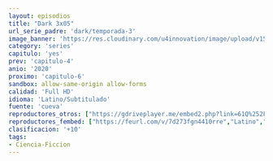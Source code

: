 ```yaml
---
layout: episodios
title: "Dark 3x05"
url_serie_padre: 'dark/temporada-3'
image_banner: 'https://res.cloudinary.com/u4innovation/image/upload/v1561171881/dark2banner-min_hmfg51.jpg'
category: 'series'
capitulo: 'yes'
prev: 'capitulo-4'
anio: '2020'
proximo: 'capitulo-6'
sandbox: allow-same-origin allow-forms
calidad: 'Full HD'
idioma: 'Latino/Subtitulado'
fuente: 'cueva'
reproductores_otros: ["https://gdriveplayer.me/embed2.php?link=61Q%252FZze1Zwg1uUCN1LiKJAuxXxFpbFe6f3gv8apHmioAi32R0fLrQSkVHM71fM1VpuZLhR5LZS1Zl8rUXotadYRXsejUm%252FcaRmUtDUXwEs1gRFaohNRPkYNViH65CUCxpsNts8k%252FdMuaVLZrAsLcT9415SHebMdpl7QtOn1vZByJ1lSZ3uqmahxWcTJB56p0KBxiNYk1VoPnEtjQ%252FzvLcW","Latino","https://supervideo.tv/e/e42t5lcrd6ga","Latino","https://gounlimited.to/embed-6tj6f3gtu7rb.html","Latino"]
reproductores_fembed: ["https://feurl.com/v/7d273fgn4410rre","Latino","https://feurl.com/v/8p316s8p55wj6k6","Subtitulado"]
clasificacion: '+10'
tags:
- Ciencia-Ficcion
---
```













